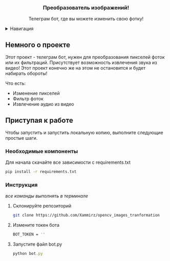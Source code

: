 <div align="center">


  <h3 align="center">Преобразователь изображений!</h3>

  <p align="center">
    Телеграм бот, где вы можете изменить свою фотку!
    </br>

  </p>
</div>

<!-- TABLE OF CONTENTS -->
<details>
  <summary>Навигация</summary>
  <ol>
    <li>
      <a href="#немного-о-проекте">Немного о проекте</a>
    </li>
    <li>
      <a href="#приступая-к-работе">Приступая к работе</a>
    </li>

  </ol>
</details>



<!-- ABOUT THE PROJECT -->
## Немного о проекте


Этот проект - телеграм бот, нужен для преобразования пикселей фоток или их фильтраций. Присутствует возможность извлечения звука из видео! Этот проект конечно же на этом не остановится и будет набирать обороты!

Что есть:
* Изменение пикселей
* Фильтр фоток
* Извлечение аудио из видео


<!-- GETTING STARTED -->
## Приступая к работе

Чтобы запустить и запустить локальную копию, выполните следующие простые шаги.

### Необходимые компоненты

Для начала скачайте все зависимости с requirements.txt
  ```sh
  pip install -r requirements.txt
  ```

### Инструкция

_все команды выполнять в терминале_


1. Склонируйте репозиторий
   ```sh
   git clone https://github.com/Xammirz/opencv_images_tranformation
   ```
2. Измените токен бота
   ```sh
   BOT_TOKEN = ''
   ```
3. Запустите файл bot.py
   ```js
   python bot.py
   ```
